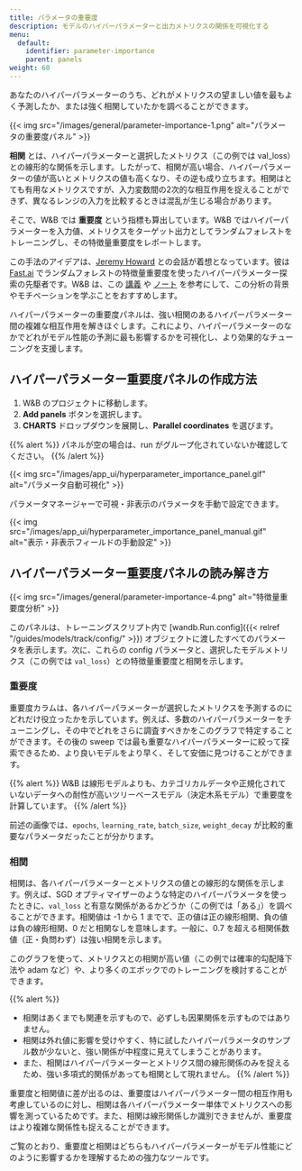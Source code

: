 ```yaml
---
title: パラメータの重要度
description: モデルのハイパーパラメーターと出力メトリクスの関係を可視化する
menu:
  default:
    identifier: parameter-importance
    parent: panels
weight: 60
---
```


あなたのハイパーパラメーターのうち、どれがメトリクスの望ましい値を最もよく予測したか、または強く相関していたかを調べることができます。

{{< img src="/images/general/parameter-importance-1.png" alt="パラメータの重要度パネル" >}}

**相関** とは、ハイパーパラメーターと選択したメトリクス（この例では val_loss）との線形的な関係を示します。したがって、相関が高い場合、ハイパーパラメーターの値が高いとメトリクスの値も高くなり、その逆も成り立ちます。相関はとても有用なメトリクスですが、入力変数間の2次的な相互作用を捉えることができず、異なるレンジの入力を比較するときは混乱が生じる場合があります。

そこで、W&B では **重要度** という指標も算出しています。W&B ではハイパーパラメーターを入力値、メトリクスをターゲット出力としてランダムフォレストをトレーニングし、その特徴量重要度をレポートします。

この手法のアイデアは、[Jeremy Howard](https://twitter.com/jeremyphoward) との会話が着想となっています。彼は [Fast.ai](https://fast.ai) でランダムフォレストの特徴量重要度を使ったハイパーパラメーター探索の先駆者です。W&B は、この [講義](https://course18.fast.ai/lessonsml1/lesson4.html) や [ノート](https://forums.fast.ai/t/wiki-lesson-thread-lesson-4/7540) を参考にして、この分析の背景やモチベーションを学ぶことをおすすめします。

ハイパーパラメーターの重要度パネルは、強い相関のあるハイパーパラメーター間の複雑な相互作用を解きほぐします。これにより、ハイパーパラメーターのなかでどれがモデル性能の予測に最も影響するかを可視化し、より効果的なチューニングを支援します。

## ハイパーパラメーター重要度パネルの作成方法

1. W&B のプロジェクトに移動します。
2. **Add panels** ボタンを選択します。
3. **CHARTS** ドロップダウンを展開し、**Parallel coordinates** を選びます。

{{% alert %}}
パネルが空の場合は、run がグループ化されていないか確認してください。
{{% /alert %}}

{{< img src="/images/app_ui/hyperparameter_importance_panel.gif" alt="パラメータ自動可視化" >}}

パラメータマネージャーで可視・非表示のパラメータを手動で設定できます。

{{< img src="/images/app_ui/hyperparameter_importance_panel_manual.gif" alt="表示・非表示フィールドの手動設定" >}}

## ハイパーパラメーター重要度パネルの読み解き方

{{< img src="/images/general/parameter-importance-4.png" alt="特徴量重要度分析" >}}

このパネルは、トレーニングスクリプト内で [wandb.Run.config]({{< relref "/guides/models/track/config/" >}}) オブジェクトに渡したすべてのパラメータを表示します。次に、これらの config パラメータと、選択したモデルメトリクス（この例では `val_loss`）との特徴量重要度と相関を示します。

### 重要度

重要度カラムは、各ハイパーパラメーターが選択したメトリクスを予測するのにどれだけ役立ったかを示しています。例えば、多数のハイパーパラメーターをチューニングし、その中でどれをさらに調査すべきかをこのグラフで特定することができます。その後の sweep では最も重要なハイパーパラメーターに絞って探索できるため、より良いモデルをより早く、そして安価に見つけることができます。

{{% alert %}}
W&B は線形モデルよりも、カテゴリカルデータや正規化されていないデータへの耐性が高いツリーベースモデル（決定木系モデル）で重要度を計算しています。
{{% /alert %}}

前述の画像では、`epochs`, `learning_rate`, `batch_size`, `weight_decay` が比較的重要なパラメータだったことが分かります。

### 相関

相関は、各ハイパーパラメーターとメトリクスの値との線形的な関係を示します。例えば、SGD オプティマイザーのような特定のハイパーパラメータを使ったときに、`val_loss` と有意な関係があるかどうか（この例では「ある」）を調べることができます。相関値は -1 から 1 までで、正の値は正の線形相関、負の値は負の線形相関、0 だと相関なしを意味します。一般に、0.7 を超える相関係数値（正・負問わず）は強い相関を示します。

このグラフを使って、メトリクスとの相関が高い値（この例では確率的勾配降下法や adam など）や、より多くのエポックでのトレーニングを検討することができます。

{{% alert %}}
* 相関はあくまでも関連を示すもので、必ずしも因果関係を示すものではありません。
* 相関は外れ値に影響を受けやすく、特に試したハイパーパラメータのサンプル数が少ないと、強い関係が中程度に見えてしまうことがあります。
* また、相関はハイパーパラメーターとメトリクス間の線形関係のみを捉えるため、強い多項式的関係があっても相関として現れません。
{{% /alert %}}

重要度と相関値に差が出るのは、重要度はハイパーパラメーター間の相互作用も考慮しているのに対し、相関は各ハイパーパラメーター単体でメトリクスへの影響を測っているためです。また、相関は線形関係しか識別できませんが、重要度はより複雑な関係性も捉えることができます。

ご覧のとおり、重要度と相関はどちらもハイパーパラメーターがモデル性能にどのように影響するかを理解するための強力なツールです。
